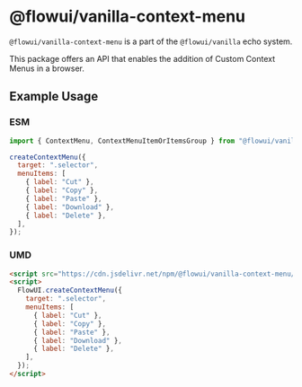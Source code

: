 # @flowui/vanilla-context-menu

`@flowui/vanilla-context-menu` is a part of the `@flowui/vanilla` echo system.

This package offers an API that enables the addition of Custom Context Menus in a browser.

## Example Usage

### ESM

```js
import { ContextMenu, ContextMenuItemOrItemsGroup } from "@flowui/vanilla-context-menu";

createContextMenu({
  target: ".selector",
  menuItems: [
    { label: "Cut" },
    { label: "Copy" },
    { label: "Paste" },
    { label: "Download" },
    { label: "Delete" },
  ],
});
```

### UMD

```html
<script src="https://cdn.jsdelivr.net/npm/@flowui/vanilla-context-menu/vanilla-context-menu.min.js"></script>
<script>
  FlowUI.createContextMenu({
    target: ".selector",
    menuItems: [
      { label: "Cut" },
      { label: "Copy" },
      { label: "Paste" },
      { label: "Download" },
      { label: "Delete" },
    ],
  });
</script>
```
